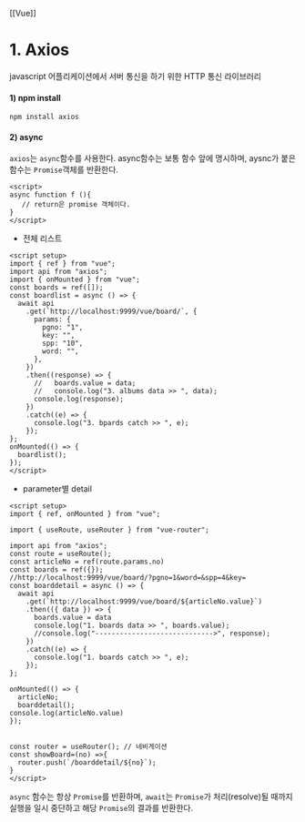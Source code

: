 [[Vue]]
# 1. Axios

javascript 어플리케이션에서 서버 통신을 하기 위한 HTTP 통신 라이브러리

#### 1) npm install

```
npm install axios
```

#### 2) async

`axios`는 `async`함수를 사용한다.  async함수는 보통 함수 앞에 명시하며, aysnc가 붙은 함수는 `Promise`객체를 반환한다.

```vue
<script>
async function f (){
   // return은 promise 객체이다.
}
</script>
```


- 전체 리스트
```vue
<script setup>
import { ref } from "vue";
import api from "axios";
import { onMounted } from "vue";
const boards = ref([]);
const boardlist = async () => {
  await api
    .get(`http://localhost:9999/vue/board/`, {
      params: {
        pgno: "1",
        key: "",
        spp: "10",
        word: "",
      },
    })
    .then((response) => {
      //   boards.value = data;
      //   console.log("3. albums data >> ", data);
      console.log(response);
    })
    .catch((e) => {
      console.log("3. bpards catch >> ", e);
    });
};
onMounted(() => {
  boardlist();
});
</script>
```
- parameter별 detail
```vue
<script setup>
import { ref, onMounted } from "vue";

import { useRoute, useRouter } from "vue-router";

import api from "axios";
const route = useRoute();
const articleNo = ref(route.params.no)
const boards = ref({});
//http://localhost:9999/vue/board/?pgno=1&word=&spp=4&key=
const boarddetail = async () => {
  await api
    .get(`http://localhost:9999/vue/board/${articleNo.value}`)
    .then(({ data }) => {
      boards.value = data
      console.log("1. boards data >> ", boards.value);
      //console.log("----------------------------->", response);
    })
    .catch((e) => {
      console.log("1. boards catch >> ", e);
    });
};

onMounted(() => {
  articleNo;
  boarddetail();
console.log(articleNo.value)
});


const router = useRouter(); // 네비게이션
const showBoard=(no) =>{
  router.push(`/boarddetail/${no}`);
}
</script>
```
`async` 함수는 항상 `Promise`를 반환하며, `await`는 `Promise`가 처리(resolve)될 때까지 실행을 일시 중단하고 해당 `Promise`의 결과를 반환한다.


